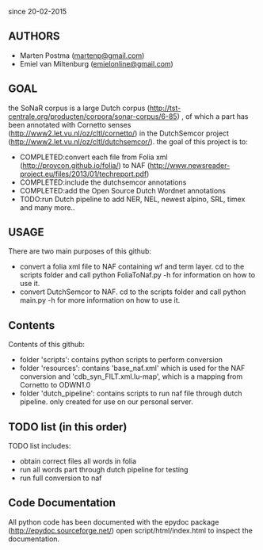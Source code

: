 since 20-02-2015

## AUTHORS
* Marten Postma        (martenp@gmail.com)
* Emiel van Miltenburg (emielonline@gmail.com)
 
## GOAL
the SoNaR corpus is a large Dutch corpus (http://tst-centrale.org/producten/corpora/sonar-corpus/6-85)
, of which a part has been annotated
with Cornetto senses (http://www2.let.vu.nl/oz/cltl/cornetto/)
 in the DutchSemcor project (http://www2.let.vu.nl/oz/cltl/dutchsemcor/).
the goal of this project is to:
* COMPLETED:convert each file from Folia xml (http://proycon.github.io/folia/) to NAF (http://www.newsreader-project.eu/files/2013/01/techreport.pdf) 
* COMPLETED:include the dutchsemcor annotations 
* COMPLETED:add the Open Source Dutch Wordnet annotations
* TODO:run Dutch pipeline to add NER, NEL, newest alpino, SRL, timex and many more..

## USAGE
There are two main purposes of this github:
* convert a folia xml file to NAF containing wf and term layer.
cd to the scripts folder and call python FoliaToNaf.py -h for information
on how to use it.
* convert DutchSemcor to NAF. cd to the scripts folder and call python main.py -h
for more information on how to use it.

## Contents
Contents of this github:
* folder 'scripts': contains python scripts to perform conversion
* folder 'resources': contains 'base_naf.xml' which is used for the NAF conversion
and 'cdb_syn_FILT.xml.lu-map', which is a mapping from Cornetto to ODWN1.0
* folder 'dutch_pipeline': contains scripts to run naf file through dutch pipeline. only created for use
on our personal server.

## TODO list (in this order)
TODO list includes:
* obtain correct files all words in folia
* run all words part through dutch pipeline for testing
* run full conversion to naf

## Code Documentation
All python code has been documented with the epydoc package (http://epydoc.sourceforge.net/)
open script/html/index.html to inspect the documentation.
